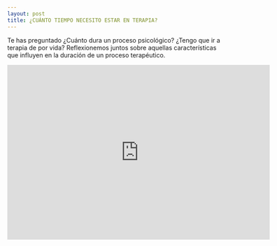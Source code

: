 ```yaml
---
layout: post
title: ¿CUÁNTO TIEMPO NECESITO ESTAR EN TERAPIA? 
---
```

Te has preguntado ¿Cuánto dura un proceso psicológico? ¿Tengo que ir a terapia de por vida?
Reflexionemos juntos sobre aquellas características que influyen en la duración de un proceso terapéutico.

<center>
<iframe title="YouTube video player" src="https://www.youtube.com/embed/H07vb0k1XpI" width="600" height="400" frameborder="0" allowfullscreen="allowfullscreen"></iframe>
</center>
